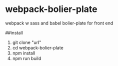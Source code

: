 # webpack-bolier-plate
webpack w sass and babel bolier-plate for front end


##install 
1. git clone "url"
2. cd webpack-bolier-plate
3. npm install
4. npm run build 
